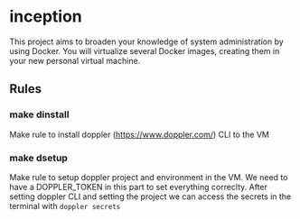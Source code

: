 # inception

This project aims to broaden your knowledge of system administration by using Docker.
You will virtualize several Docker images, creating them in your new personal virtual
machine.

## Rules

### make dinstall
Make rule to install doppler (https://www.doppler.com/) CLI to the VM

### make dsetup
Make rule to setup doppler project and environment in the VM. We need to have a DOPPLER_TOKEN in this part to set everything correclty. After setting doppler CLI and setting the project we can access the secrets in the terminal with `doppler secrets`
